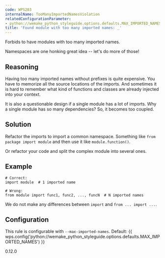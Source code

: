 ```yaml
---
code: WPS203
internalName: TooManyImportedNamesViolation
relatedConfigurationParameter:
- python://wemake_python_styleguide.options.defaults.MAX_IMPORTED_NAMES
title: 'Found module with too many imported names: _'
---
```


Forbids to have modules with too many imported names.

Namespaces are one honking great idea -- let's do more of those\!

## Reasoning
Having too many imported names without prefixes is quite expensive.
You have to memorize all the source locations of the imports. And
sometimes it is hard to remember what kind of functions and classes
are already injected into your context.

It is also a questionable design if a single module has a lot of
imports. Why a single module has so many dependencies? So, it
becomes too coupled.

## Solution
Refactor the imports to import a common namespace. Something like
`from package import module` and then use it like
`module.function()`.

Or refactor your code and split the complex module into several
ones.

## Example

    # Correct:
    import module  # 1 imported name
    
    # Wrong:
    from module import func1, func2, ..., funcN  # N imported names

We do not make any differences between `import` and `from ... import
...`.

## Configuration
This rule is configurable with `--max-imported-names`. Default:
{{ wps.config('python://wemake_python_styleguide.options.defaults.MAX_IMPORTED_NAMES') }}

<div class="versionadded">

0.12.0

</div>